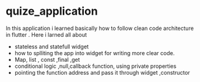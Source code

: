 # quize_application

In this application i learned basically how to follow clean code architecture in flutter . Here i larned all about 
- stateless and statefull widget 
- how to splliting the app into widget for writing more clear code.
- Map, list , const ,final ,get 
- conditional logic ,null,callback function, using private properties 
- pointing the function address and pass it through widget ,constructor
